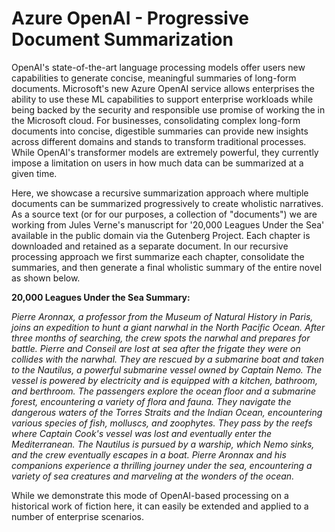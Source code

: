 # Azure OpenAI - Progressive Document Summarization

OpenAI's state-of-the-art language processing models offer users new capabilities to generate concise, meaningful summaries of long-form documents. Microsoft's new Azure OpenAI service allows enterprises the ability to use these ML capabilities to support enterprise workloads while being backed by the security and responsible use promise of working the in the Microsoft cloud. For businesses, consolidating complex long-form documents into concise, digestible summaries can provide new insights across different domains and stands to transform traditional processes. While OpenAI's transformer models are extremely powerful, they currently impose a limitation on users in how much data can be summarized at a given time.

Here, we showcase a recursive summarization approach where multiple documents can be summarized progressively to create wholistic narratives. As a source text (or for our purposes, a collection of "documents") we are working from Jules Verne's manuscript for '20,000 Leagues Under the Sea' available in the public domain via the Gutenberg Project. Each chapter is downloaded and retained as a separate document. In our recursive processing approach we first summarize each chapter, consolidate the summaries, and then generate a final wholistic summary of the entire novel as shown below.


<b>20,000 Leagues Under the Sea Summary:</b><i>

Pierre Aronnax, a professor from the Museum of Natural History in Paris, joins an expedition to hunt a giant narwhal in the North Pacific Ocean. After three months of searching, the crew spots the narwhal and prepares for battle. Pierre and Conseil are lost at sea after the frigate they were on collides with the narwhal. They are rescued by a submarine boat and taken to the Nautilus, a powerful submarine vessel owned by Captain Nemo. The vessel is powered by electricity and is equipped with a kitchen, bathroom, and berthroom. The passengers explore the ocean floor and a submarine forest, encountering a variety of flora and fauna. They navigate the dangerous waters of the Torres Straits and the Indian Ocean, encountering various species of fish, molluscs, and zoophytes. They pass by the reefs where Captain Cook's vessel was lost and eventually enter the Mediterranean. The Nautilus is pursued by a warship, which Nemo sinks, and the crew eventually escapes in a boat. Pierre Aronnax and his companions experience a thrilling journey under the sea, encountering a variety of sea creatures and marveling at the wonders of the ocean.</i>

While we demonstrate this mode of OpenAI-based processing on a historical work of fiction here, it can easily be extended and applied to a number of enterprise scenarios.
